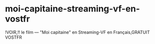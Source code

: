 # moi-capitaine-streaming-vf-en-vostfr
!VOIR,!! le film — "Moi capitaine" en Streaming-VF en Français,GRATUIT VOSTFR
